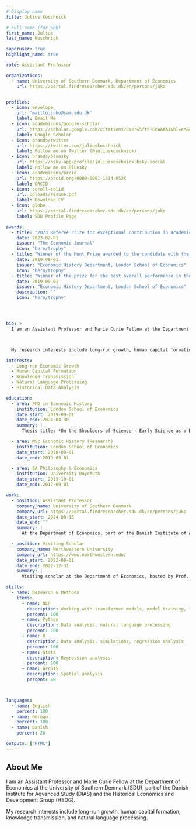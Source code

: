 ```yaml
---
# Display name
title: Julius Koschnick

# Full name (for SEO)
first_name: Julius
last_name: Koschnick

superuser: true
highlight_name: true

role: Assistant Professor

organizations:
  - name: University of Southern Denmark, Department of Economics
    url: https://portal.findresearcher.sdu.dk/en/persons/juko


profiles:
  - icon: envelope
    url: 'mailto:juko@sam.sdu.dk'
    label: Email Me
  - icon: academicons/google-scholar
    url: https://scholar.google.com/citations?user=5ftP-EcAAAAJ&hl=en&oi=ao
    label: Google Scholar
  - icon: brands/twitter
    url: https://twitter.com/juliuskoschnick
    label: Follow me on Twitter (@juliuskoschnick)
  - icon: brands/bluesky
    url: https://bsky.app/profile/juliuskoschnick.bsky.social
    label: Follow me on Bluesky
  - icon: academicons/orcid
    url: https://orcid.org/0009-0001-1514-052X
    label: ORCID
  - icon: scroll-solid
    url: uploads/resume.pdf
    label: Download CV
  - icon: globe
    url: https://portal.findresearcher.sdu.dk/en/persons/juko
    label: SDU Profile Page

awards:
  - title: "2023 Referee Prize for exceptional contribution in academic peer reviewing for The Economic Journal during 2023"
    date: 2023-02-01
    issuer: "The Economic Journal"
    icon: "hero/trophy"  
  - title: "Winner of the Hunt Prize awarded to the candidate with the best marks for the dissertation in the MSc Economic History (Research degree)"
    date: 2019-09-01
    issuer: "Economic History Department, London School of Economics"
    icon: "hero/trophy"  
  - title: "Winner of the prize for the best overall performance in the Department of Economic History Master Programmes 2018-19"
    date: 2019-09-01
    issuer: "Economic History Department, London School of Economics"
    description: ""
    icon: "hero/trophy"  




bio: >
  I am an Assistant Professor and Marie Curie Fellow at the Department of Economics at the University of Southern Denmark (SDU), part of the Danish Institute for Advanced Study (DIAS) and the Historical Economics and Development Group (HEDG).



  My research interests include long-run growth, human capital formation, knowledge transmission, and natural language processing.

interests:
  - Long-run Economic Growth
  - Human Capital Formation
  - Knowledge Transmission
  - Natural Language Processing
  - Historical Data Analysis

education:
  - area: PhD in Economic History
    institution: London School of Economics
    date_start: 2019-09-01
    date_end: 2024-04-30
    summary: |
      Thesis title: *On the Shoulders of Science - Early Science as a Driver of Innovation During the Early Industrial Revolution*

  - area: MSc Economic History (Research)
    institution: London School of Economics
    date_start: 2018-09-01
    date_end: 2019-09-01

  - area: BA Philosophy & Economics
    institution: University Bayreuth
    date_start: 2013-10-01
    date_end: 2017-09-01

work:
  - position: Assistant Professor
    company_name: University of Southern Denmark
    company_url: https://portal.findresearcher.sdu.dk/en/persons/juko
    date_start: 2024-08-15
    date_end: ""
    summary: |
      At the Department of Economics, part of the Danish Institute of Advanced Study (DIAS) and of the Historical Economics and Development Group (HEDG)

  - position: Visiting Scholar
    company_name: Northwestern University
    company_url: https://www.northwestern.edu/
    date_start: 2022-09-01
    date_end: 2022-12-31
    summary: |
      Visiting scholar at the Department of Economics, hosted by Prof. Joel Mokyr

skills:
  - name: Research & Methods
    items:
      - name: NLP 
        description: Working with transformer models, model training, fine-tuning of large models, building economic indicators based on text data
        percent: 100
      - name: Python
        description: Data analysis, natural language processing
        percent: 100
      - name: R
        description: Data analysis, simulations, regression analysis
        percent: 100
      - name: Stata
        description: Regression analysis
        percent: 100
      - name: ArcGIS
        description: Spatial analysis
        percent: 60



languages:
  - name: English
    percent: 100
  - name: German
    percent: 100
  - name: Danish
    percent: 20

outputs: ["HTML"]
---
```


## About Me

  I am an Assistant Professor and Marie Curie Fellow at the Department of Economics at the University of Southern Denmark (SDU), part of the Danish Institute for Advanced Study (DIAS) and the Historical Economics and Development Group (HEDG).

My research interests include long-run growth, human capital formation, knowledge transmission, and natural language processing.
